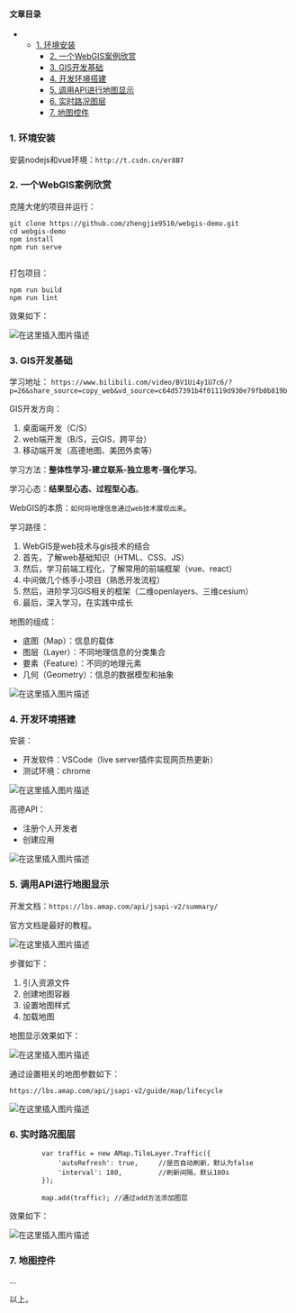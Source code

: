 








#### 文章目录


* + [1. 环境安装](#1__1)
	+ [2. 一个WebGIS案例欣赏](#2_WebGIS_4)
	+ [3. GIS开发基础](#3_GIS_24)
	+ [4. 开发环境搭建](#4__54)
	+ [5. 调用API进行地图显示](#5_API_68)
	+ [6. 实时路况图层](#6__93)
	+ [7. 地图控件](#7__108)




### 1. 环境安装


安装nodejs和vue环境：`http://t.csdn.cn/er8B7`


### 2. 一个WebGIS案例欣赏


克隆大佬的项目并运行：



```
git clone https://github.com/zhengjie9510/webgis-demo.git
cd webgis-demo
npm install
npm run serve


```

打包项目：



```
npm run build
npm run lint

```

效果如下：


![在这里插入图片描述](https://img-blog.csdnimg.cn/19c24d61769b4c358e09e436bb2ac89d.png)


### 3. GIS开发基础


学习地址： `https://www.bilibili.com/video/BV1Ui4y1U7c6/?p=26&share_source=copy_web&vd_source=c64d57391b4f01119d930e79fb0b819b`


GIS开发方向：


1. 桌面端开发（C/S）
2. web端开发（B/S，云GIS，跨平台）
3. 移动端开发（高德地图、美团外卖等）


学习方法：**整体性学习-建立联系-独立思考-强化学习**。


学习心态：**结果型心态、过程型心态**。


WebGIS的本质：`如何将地理信息通过web技术展现出来`。


学习路径：


1. WebGIS是web技术与gis技术的结合
2. 首先，了解web基础知识（HTML、CSS、JS）
3. 然后，学习前端工程化，了解常用的前端框架（vue、react）
4. 中间做几个练手小项目（熟悉开发流程）
5. 然后，进阶学习GIS相关的框架（二维openlayers、三维cesium）
6. 最后，深入学习，在实践中成长


地图的组成：


* 底图（Map）：信息的载体
* 图层（Layer）：不同地理信息的分类集合
* 要素（Feature）：不同的地理元素
* 几何（Geometry）：信息的数据模型和抽象


![在这里插入图片描述](https://img-blog.csdnimg.cn/79272b2aa8b24da8a803c6b84e21716b.png)


### 4. 开发环境搭建


安装：


* 开发软件：VSCode（live server插件实现网页热更新）
* 测试环境：chrome


![在这里插入图片描述](https://img-blog.csdnimg.cn/df521a96c52943e3bc2eff90728e6a98.png)


高德API：


* 注册个人开发者
* 创建应用


![在这里插入图片描述](https://img-blog.csdnimg.cn/b01102e9a7e4416b860ba60612037175.png)


### 5. 调用API进行地图显示


开发文档：`https://lbs.amap.com/api/jsapi-v2/summary/`


官方文档是最好的教程。


![在这里插入图片描述](https://img-blog.csdnimg.cn/08349a0eaac44245b978960b65767d09.png)


步骤如下：


1. 引入资源文件
2. 创建地图容器
3. 设置地图样式
4. 加载地图


地图显示效果如下：


![在这里插入图片描述](https://img-blog.csdnimg.cn/c16291ffa5ad4bddb607305fa56b8aa0.png)


通过设置相关的地图参数如下：



```
https://lbs.amap.com/api/jsapi-v2/guide/map/lifecycle

```

![在这里插入图片描述](https://img-blog.csdnimg.cn/1982a1347553402cab24b1157d38ce36.png)


### 6. 实时路况图层



```
        var traffic = new AMap.TileLayer.Traffic({
            'autoRefresh': true,     //是否自动刷新，默认为false
            'interval': 180,         //刷新间隔，默认180s
        });

        map.add(traffic); //通过add方法添加图层

```

效果如下：


![在这里插入图片描述](https://img-blog.csdnimg.cn/c4fa76d5398844f2aeef72ec3c5cc14b.png)


### 7. 地图控件


…


以上。





